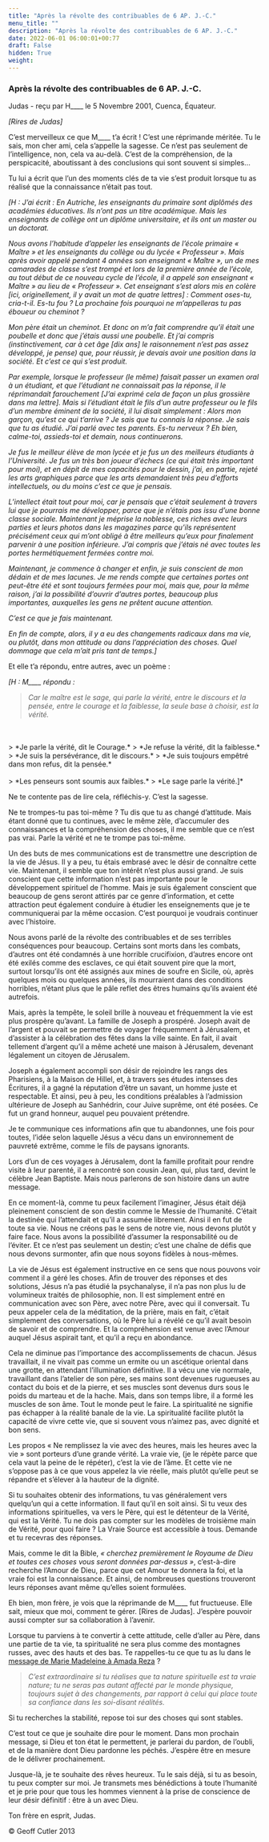 ```yaml
---
title: "Après la révolte des contribuables de 6 AP. J.-C."
menu_title: ""
description: "Après la révolte des contribuables de 6 AP. J.-C."
date: 2022-06-01 06:00:01+00:77
draft: False
hidden: True
weight:
---
```

### Après la révolte des contribuables de 6 AP. J.-C.

Judas - reçu par H____ le 5 Novembre 2001, Cuenca, Équateur.

*[Rires de Judas]*

C’est merveilleux ce que M____ t’a écrit ! C’est une réprimande méritée. Tu le sais, mon cher ami, cela s’appelle la sagesse. Ce n’est pas seulement de l’intelligence, non, cela va au-delà. C’est de la compréhension, de la perspicacité, aboutissant à des conclusions qui sont souvent si simples…

Tu lui a écrit que l’un des moments clés de ta vie s’est produit lorsque tu as réalisé que la connaissance n’était pas tout.

*[H : J’ai écrit : En Autriche, les enseignants du primaire sont diplômés des académies éducatives. Ils n’ont pas un titre académique. Mais les enseignants de collège ont un diplôme universitaire, et ils ont un master ou un doctorat.*

*Nous avons l’habitude d’appeler les enseignants de l’école primaire « Maître » et les enseignants du collège ou du lycée « Professeur ». Mais après avoir appelé pendant 4 années son enseignant « Maître »,  un de mes camarades de classe s’est trompé et lors de la première année de l’école, au tout début de ce nouveau cycle de l’école, il a appelé son enseignant « Maître » au lieu de « Professeur ». Cet enseignant s’est alors mis en colère [ici, originellement, il y avait un mot de quatre lettres] : Comment oses-tu, cria-t-il. Es-tu fou ? La prochaine fois pourquoi ne m’appelleras tu pas éboueur ou cheminot ?*

*Mon père était un cheminot. Et donc on m’a fait comprendre qu’il était une poubelle et donc que j’étais aussi une poubelle. Et j’ai compris (instinctivement, car à cet âge [dix ans] le raisonnement n’est pas assez développé, je pense) que, pour réussir, je devais avoir une position dans la société. Et c’est ce qui s’est produit.*

*Par exemple, lorsque le professeur (le même) faisait passer un examen oral à un étudiant, et que l’étudiant ne connaissait pas la réponse, il le réprimandait farouchement [J’ai exprimé cela de façon un plus grossière dans ma lettre]. Mais si l’étudiant était le fils d’un autre professeur ou le fils d’un membre éminent de la société, il lui disait simplement : Alors mon garçon, qu’est ce qui t’arrive ? Je sais que tu connais la réponse. Je sais que tu as étudié. J’ai parlé avec tes parents. Es-tu nerveux ? Eh bien, calme-toi, assieds-toi et demain, nous continuerons.*

*Je fus le meilleur élève de mon lycée et je fus un des meilleurs étudiants à l’Université. Je fus  un très bon joueur d’échecs (ce qui était très important pour moi), et en dépit de mes capacités pour le dessin, j’ai, en partie, rejeté les arts graphiques parce que les arts demandaient très peu d’efforts intellectuels, ou du moins c’est ce que je pensais.*

*L’intellect était tout pour moi, car je pensais que c’était seulement à travers lui que je pourrais me développer, parce que je n’étais pas issu d’une bonne classe sociale. Maintenant je méprise la noblesse, ces riches avec leurs parties et leurs photos dans les magazines parce qu’ils représentent précisément ceux qui m’ont obligé à être meilleurs qu’eux pour finalement parvenir à une position inférieure. J’ai compris que j’étais né avec toutes les portes hermétiquement fermées contre moi.*

*Maintenant, je commence à changer et enfin, je suis conscient de mon dédain et de mes lacunes. Je me rends compte que certaines portes ont peut-être été et sont toujours fermées pour moi, mais que, pour la même raison, j’ai la possibilité d’ouvrir d’autres portes, beaucoup plus importantes, auxquelles les gens ne prêtent aucune attention.*

*C’est ce que je fais maintenant.*

*En fin de compte, alors, il y a eu des changements radicaux dans ma vie, ou plutôt, dans mon attitude ou dans l’appréciation des choses. Quel dommage que cela m’ait pris tant de temps.]*

Et elle t’a répondu, entre autres, avec un poème :

*[H : M____ répondu :*

> *Car le maître est le sage,*
> *qui parle la vérité,*
> *entre le discours et la pensée,*
> *entre le courage et la faiblesse,*
> *la seule base à choisir,*
> *est la vérité.*
<br>
<br>
> *Je parle la vérité, dit le Courage.*
> *Je refuse la vérité, dit la faiblesse.*
> *Je suis la persévérance, dit le discours.*
> *Je suis toujours empêtré dans mon refus, dit la pensée.*
<br>
<br>
> *Les penseurs sont soumis aux faibles.*
> *Le sage parle la vérité.]*

Ne te contente pas de lire cela, réfléchis-y. C’est la sagesse.

Ne te trompes-tu pas toi-même ? Tu dis que tu as changé d’attitude. Mais étant donné que tu continues, avec le même zèle, d’accumuler des connaissances et la compréhension des choses, il me semble que ce n’est pas vrai. Parle la vérité et ne te trompe pas toi-même.

Un des buts de mes communications est de transmettre une description de la vie de Jésus. Il y a peu, tu étais embrasé avec le désir de connaître cette vie. Maintenant, il semble que ton intérêt n’est plus aussi grand. Je suis conscient que cette information n’est pas importante pour le développement spirituel de l’homme. Mais je suis également conscient que beaucoup de gens seront attirés par ce genre d’information, et cette attraction peut également conduire à étudier les enseignements que je te communiquerai par la même occasion. C’est pourquoi je voudrais continuer avec l’histoire.

Nous avons parlé de la révolte des contribuables et de ses terribles conséquences pour beaucoup. Certains sont morts dans les combats, d’autres ont été condamnés à une horrible crucifixion, d’autres encore ont été exilés comme des esclaves, ce qui était souvent pire que la mort, surtout lorsqu’ils ont été assignés aux mines de soufre en Sicile, où, après quelques mois ou quelques années, ils mourraient dans des conditions horribles, n’étant plus que le pâle reflet des êtres humains qu’ils avaient été autrefois.

Mais, après la tempête, le soleil brille à nouveau et fréquemment la vie est plus prospère qu’avant. La famille de Joseph a prospéré. Joseph avait de l’argent et pouvait se permettre de voyager fréquemment à Jérusalem, et d’assister à la célébration des fêtes dans la ville sainte. En fait, il avait tellement d’argent qu’il a même acheté une maison à Jérusalem, devenant légalement un citoyen de Jérusalem.

Joseph a également accompli son désir de rejoindre les rangs des Pharisiens, à la Maison de Hillel, et, à travers ses études intenses des Écritures, il a gagné la réputation d’être un savant, un homme juste et respectable. Et ainsi, peu à peu, les conditions préalables à l’admission ultérieure de Joseph au Sanhédrin, cour Juive suprême, ont été posées. Ce fut un grand honneur, auquel peu pouvaient prétendre.

Je te communique ces informations afin que tu abandonnes, une fois pour toutes, l’idée selon laquelle Jésus a vécu dans un environnement de pauvreté extrême, comme le fils de paysans ignorants.

Lors d’un de ces voyages à Jérusalem, dont la famille profitait pour rendre visite à leur parenté, il a rencontré son cousin Jean, qui, plus tard, devint le célèbre Jean Baptiste. Mais nous parlerons de son histoire dans un autre message.

En ce moment-là, comme tu peux facilement l’imaginer, Jésus était déjà pleinement conscient de son destin comme le Messie de l’humanité. C’était la destinée qui l’attendait et qu’il a assumée librement. Ainsi il en fut de toute sa vie. Nous ne créons pas le sens de notre vie, nous devons plutôt y faire face. Nous avons la possibilité d’assumer la responsabilité ou de l’éviter. Et ce n’est pas seulement un destin; c’est une chaîne de défis que nous devons surmonter, afin que nous soyons fidèles à nous-mêmes.

La vie de Jésus est également instructive en ce sens que nous pouvons voir comment il a géré les choses. Afin de trouver des réponses et des solutions, Jésus n’a pas étudié la psychanalyse, il n’a pas non plus lu de volumineux traités de philosophie, non. Il est simplement entré en communication avec son Père, avec notre Père, avec qui il conversait. Tu peux appeler cela de la méditation, de la prière, mais en fait, c’était simplement des conversations, où le Père lui a révélé ce qu’il avait besoin de savoir et de comprendre. Et la compréhension est venue avec l’Amour auquel Jésus aspirait tant, et qu’il a reçu en abondance.

Cela ne diminue pas l’importance des accomplissements de chacun. Jésus travaillait, il ne vivait pas comme un ermite ou un ascétique oriental dans une grotte, en attendant l’illumination définitive. Il a vécu une vie normale, travaillant dans l’atelier de son père, ses mains sont devenues rugueuses au contact du bois et de la pierre, et ses muscles sont devenus durs sous le poids du marteau et de la hache. Mais, dans son temps libre, il a formé les muscles de son âme. Tout le monde peut le faire. La spiritualité ne signifie pas échapper à la réalité banale de la vie. La spiritualité facilite plutôt la capacité de vivre cette vie, que si souvent vous n’aimez pas, avec dignité et bon sens.

Les propos « Ne remplissez la vie avec des heures, mais les heures avec la vie » sont porteurs d’une grande vérité. La vraie vie, (je le répète parce que cela vaut la peine de le répéter), c’est la vie de l’âme. Et cette vie ne s’oppose pas à ce que vous appelez la vie réelle, mais plutôt qu’elle peut se répandre et s’élever à la hauteur de la dignité.

Si tu souhaites obtenir des informations, tu vas généralement vers quelqu’un qui a cette information. Il faut qu’il en soit ainsi. Si tu veux des informations spirituelles, va vers le Père, qui est le détenteur de la Vérité, qui est la Vérité. Tu ne dois pas compter sur les modèles de troisième main de Vérité, pour quoi faire ? La Vraie Source est accessible à tous. Demande et tu recevras des réponses.

Mais, comme le dit la Bible, *« cherchez premièrement le Royaume de Dieu et toutes ces choses vous seront données par-dessus »*, c’est-à-dire recherche l’Amour de Dieu, parce que cet Amour te donnera la foi, et la vraie foi est la connaissance. Et ainsi, de nombreuses questions trouveront leurs réponses avant même qu’elles soient formulées.

Eh bien, mon frère, je vois que la réprimande de M____ fut fructueuse. Elle sait,  mieux que moi, comment te gérer. [Rires de Judas]. J’espère pouvoir aussi compter sur sa collaboration à l’avenir.

Lorsque tu parviens à te convertir à cette attitude, celle d’aller au Père, dans une partie de ta vie, ta spiritualité ne sera plus comme des montagnes russes, avec des hauts et des bas. Te rappelles-tu ce que tu as lu dans le [message de Marie Madeleine à Amada Reza](/fr-contemporary-messages/fr-contemporary-messages-by-date-order/fr-contemporary-messages-2001/fr-2001-11-4-2-ar-mary-magdalene/) ?

> *C’est extraordinaire si tu réalises que ta nature spirituelle est ta vraie nature; tu ne seras pas autant affecté par le monde physique, toujours sujet à des changements, par rapport à celui qui place toute sa confiance dans les soi-disant réalités.*

Si tu recherches la stabilité, repose toi sur des choses qui sont stables.

C’est tout ce que  je souhaite dire pour le moment. Dans mon prochain message, si Dieu et ton état le permettent, je parlerai du pardon, de l’oubli, et de la manière dont Dieu pardonne les péchés. J’espère être en mesure de le délivrer prochainement.

Jusque-là, je te souhaite des rêves heureux. Tu le sais déjà, si tu as besoin, tu peux compter sur moi. Je transmets mes bénédictions à toute l’humanité et je prie pour que tous les hommes viennent à  la prise de conscience de leur désir définitif : être à un avec Dieu.

Ton frère en esprit, Judas.

© Geoff Cutler 2013
